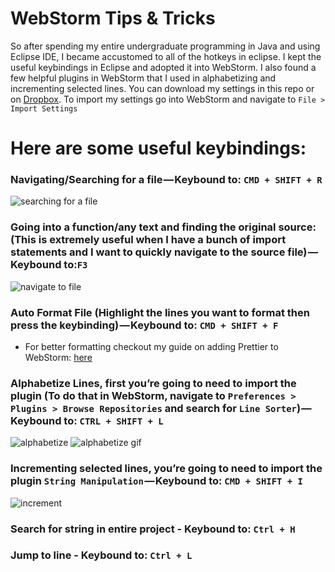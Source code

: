 # WebStorm Tips & Tricks

So after spending my entire undergraduate programming in Java and using Eclipse IDE, I became accustomed to all of the hotkeys in eclipse. I kept the useful keybindings in Eclipse and adopted it into WebStorm. I also found a few helpful plugins in WebStorm that I used in alphabetizing and incrementing selected lines. You can download my settings in this repo or on [Dropbox](https://www.dropbox.com/s/5ti7qwem5pza8ef/jm-webstorm-settings.jar?dl=0).
To import my settings go into WebStorm and navigate to `File > Import Settings`

# Here are some useful keybindings:
###  Navigating/Searching for a file — Keybound to: `CMD + SHIFT + R`
 ![searching for a file](https://cdn-images-1.medium.com/max/800/1*7DKnBYrsLdhT120b6dsuxw.png)
### Going into a function/any text and finding the original source: (This is extremely useful when I have a bunch of import statements and I want to quickly navigate to the source file) — Keybound to:`F3`
![navigate to file](https://cdn-images-1.medium.com/max/800/1*2DsPt99Y6X5XZ7C5WKXdGg.gif)

### Auto Format File (Highlight the lines you want to format then press the keybinding) — Keybound to: `CMD + SHIFT + F`
 * For better formatting checkout my guide on adding Prettier to WebStorm: [here](https://medium.com/@jm90mm/adding-prettier-to-webstorm-a218eeec04d2)

### Alphabetize Lines, first you’re going to need to import the plugin (To do that in WebStorm, navigate to `Preferences > Plugins > Browse Repositories` and search for `Line Sorter`) — Keybound to: `CTRL + SHIFT + L`

![alphabetize](https://cdn-images-1.medium.com/max/800/1*qcp2ZbNAlr9b9QrWHW7KyQ.png)
![alphabetize gif](https://cdn-images-1.medium.com/max/800/1*nZN4B2ftahpXyD00S6PLYQ.gif)

### Incrementing selected lines, you’re going to need to import the plugin `String Manipulation` — Keybound to: `CMD + SHIFT + I`
![increment](https://cdn-images-1.medium.com/max/1600/1*tNGhe7pDaBa0omfT4Ecy3A.gif)

### Search for string in entire project - Keybound to: `Ctrl + H`

### Jump to line - Keybound to: `Ctrl + L`
